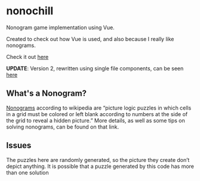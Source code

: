 # nonochill
Nonogram game implementation using Vue.

Created to check out how Vue is used, and also because I really like nonograms.

Check it out [here](https://jzumun.github.io/nonochill/)

**UPDATE**: Version 2, rewritten using single file components, can be seen [here](https://github.com/JZumun/nonochill-v2)

## What's a Nonogram?
[Nonograms](https://en.wikipedia.org/wiki/Nonogram) according to wikipedia are “picture logic puzzles in which cells in a grid must be colored or left blank according to numbers at the side of the grid to reveal a hidden picture.” More details, as well as some tips on solving nonograms, can be found on that link.

## Issues
The puzzles here are randomly generated, so the picture they create don’t depict anything. 
It is possible that a puzzle generated by this code has more than one solution

